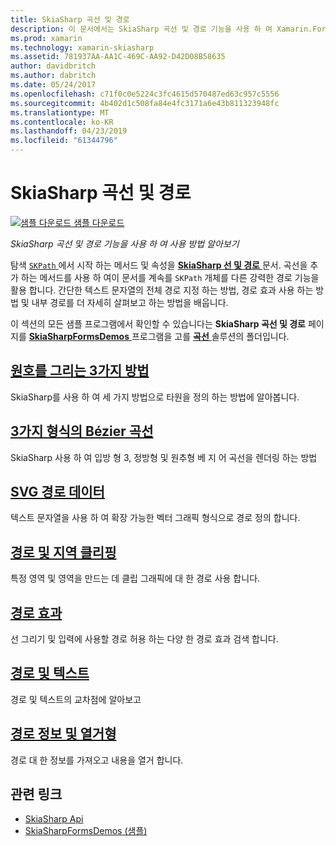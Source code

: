 ```yaml
---
title: SkiaSharp 곡선 및 경로
description: 이 문서에서는 SkiaSharp 곡선 및 경로 기능을 사용 하 여 Xamarin.Forms 응용 프로그램에서 사용 하는 방법에 설명 하 고 샘플 코드를 사용 하 여이 보여 줍니다.
ms.prod: xamarin
ms.technology: xamarin-skiasharp
ms.assetid: 781937AA-AA1C-469C-AA92-D42D08B58635
author: davidbritch
ms.author: dabritch
ms.date: 05/24/2017
ms.openlocfilehash: c71f0c0e5224c3fc4615d570487ed63c957c5556
ms.sourcegitcommit: 4b402d1c508fa84e4fc3171a6e43b811323948fc
ms.translationtype: MT
ms.contentlocale: ko-KR
ms.lasthandoff: 04/23/2019
ms.locfileid: "61344796"
---
```

# <a name="skiasharp-curves-and-paths"></a>SkiaSharp 곡선 및 경로

[![샘플 다운로드](~/media/shared/download.png) 샘플 다운로드](https://developer.xamarin.com/samples/xamarin-forms/SkiaSharpForms/Demos/)

_SkiaSharp 곡선 및 경로 기능을 사용 하 여 사용 방법 알아보기_

탐색 [ `SKPath` ](xref:SkiaSharp.SKPath) 에서 시작 하는 메서드 및 속성을 [ **SkiaSharp 선 및 경로** ](../paths/index.md) 문서. 곡선을 추가 하는 메서드를 사용 하 여이 문서를 계속를 `SKPath` 개체를 다른 강력한 경로 기능을 활용 합니다. 간단한 텍스트 문자열의 전체 경로 지정 하는 방법, 경로 효과 사용 하는 방법 및 내부 경로를 더 자세히 살펴보고 하는 방법을 배웁니다.

이 섹션의 모든 샘플 프로그램에서 확인할 수 있습니다는 **SkiaSharp 곡선 및 경로** 페이지를 [ **SkiaSharpFormsDemos** ](https://developer.xamarin.com/samples/xamarin-forms/SkiaSharpForms/Demos/) 프로그램을 고를 [  **곡선** ](https://github.com/xamarin/xamarin-forms-samples/tree/master/SkiaSharpForms/Demos/Demos/SkiaSharpFormsDemos/Curves) 솔루션의 폴더입니다.

## <a name="three-ways-to-draw-an-arcarcsmd"></a>[원호를 그리는 3가지 방법](arcs.md)

SkiaSharp를 사용 하 여 세 가지 방법으로 타원을 정의 하는 방법에 알아봅니다.

## <a name="three-types-of-bzier-curvesbeziersmd"></a>[3가지 형식의 Bézier 곡선](beziers.md)

SkiaSharp 사용 하 여 입방 형 3, 정방형 및 원추형 베 지 어 곡선을 렌더링 하는 방법

## <a name="svg-path-datapath-datamd"></a>[SVG 경로 데이터](path-data.md)

텍스트 문자열을 사용 하 여 확장 가능한 벡터 그래픽 형식으로 경로 정의 합니다.

## <a name="clipping-with-paths-and-regionsclippingmd"></a>[경로 및 지역 클리핑](clipping.md)

특정 영역 및 영역을 만드는 데 클립 그래픽에 대 한 경로 사용 합니다.

## <a name="path-effectseffectsmd"></a>[경로 효과](effects.md)

선 그리기 및 입력에 사용할 경로 허용 하는 다양 한 경로 효과 검색 합니다.

## <a name="paths-and-texttext-pathsmd"></a>[경로 및 텍스트](text-paths.md)

경로 및 텍스트의 교차점에 알아보고

## <a name="path-information-and-enumerationinformationmd"></a>[경로 정보 및 열거형](information.md)

경로 대 한 정보를 가져오고 내용을 열거 합니다.


## <a name="related-links"></a>관련 링크

- [SkiaSharp Api](https://docs.microsoft.com/dotnet/api/skiasharp)
- [SkiaSharpFormsDemos (샘플)](https://developer.xamarin.com/samples/xamarin-forms/SkiaSharpForms/Demos/)
